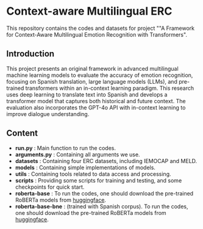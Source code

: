 # Context-aware Multilingual ERC

This repository contains the codes and datasets for project ""A Framework for Context-Aware Multilingual Emotion Recognition with Transformers".

## Introduction
This project presents an original framework in advanced multilingual machine learning models to evaluate the accuracy of emotion recognition, focusing on Spanish translation, large language models (LLMs), and pre-trained transformers within an in-context learning paradigm. This research uses deep learning to translate text into Spanish and
develops a transformer model that captures both historical and future context. The evaluation
also incorporates the GPT-4o API with in-context learning to improve dialogue understanding.

## Content

- **run.py** : Main function to run the codes.
- **arguments.py** : Containing all arguments we use.
- **datasets** : Containing four ERC datasets, including IEMOCAP and MELD.
- **models** : Containing simple implementations of models.
- **utils** : Containing tools related to data access and processing.
- **scripts** : Providing some scripts for training and testing, and some checkpoints for quick start.
- **roberta-base** : To run the codes, one should download the pre-trained RoBERTa models from [huggingface](https://huggingface.co/models).
- **roberta-base-bne** : (trained with Spanish corpus). To run the codes, one should download the pre-trained RoBERTa models from [huggingface](https://huggingface.co/models).
